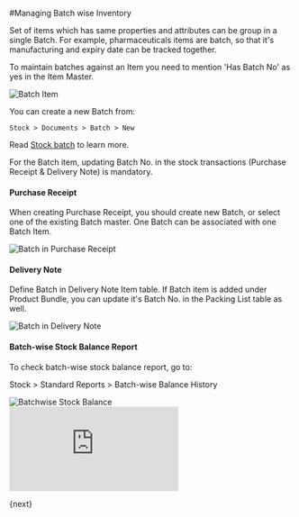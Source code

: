 <!-- add-breadcrumbs -->
#Managing Batch wise Inventory

Set of items which has same properties and attributes can be group in a single Batch. For example, pharmaceuticals  items are batch, so that it's manufacturing and expiry date can be tracked together.

To maintain batches against an Item you need to mention 'Has Batch No' as yes in the Item Master.

<img alt="Batch Item" class="screenshot" src="{{docs_base_url}}/v13/assets/img/articles/batchwise-stock-1.png">

You can create a new Batch from:

`Stock > Documents > Batch > New`

Read [Stock batch](/docs/v13/user/manual/en/stock/batch.html) to learn more.

For the Batch item, updating Batch No. in the stock transactions (Purchase Receipt & Delivery Note) is mandatory.

#### Purchase Receipt

When creating Purchase Receipt, you should create new Batch, or select one of the existing Batch master. One Batch can be associated with one Batch Item.

<img alt="Batch in Purchase Receipt" class="screenshot" src="{{docs_base_url}}/v13/assets/img/articles/batchwise-stock-2.png">

#### Delivery Note

Define Batch in Delivery Note Item table. If Batch item is added under Product Bundle, you can update it's Batch No. in the Packing List table as well.

<img alt="Batch in Delivery Note" class="screenshot" src="{{docs_base_url}}/v13/assets/img/articles/batchwise-stock-3.png">

#### Batch-wise Stock Balance Report

To check batch-wise stock balance report, go to:

Stock > Standard Reports > Batch-wise Balance History

<img alt="Batchwise Stock Balance" class="screenshot" src="{{docs_base_url}}/v13/assets/img/articles/batchwise-stock-4.png">

<div class="embed-container">
    <iframe src="https://www.youtube.com/embed/J0QKl7ABPKM?rel=0" frameborder="0" allow="autoplay; encrypted-media" allowfullscreen>
    </iframe>
</div>

{next}
